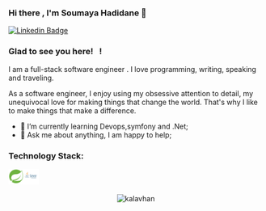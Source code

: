### Hi there , I'm Soumaya Hadidane 👋

<!--
**soumaya871/soumaya871** is a ✨ _special_ ✨ repository because its `README.md` (this file) appears on your GitHub profile.

Here are some ideas to get you started:

- 🔭 I’m currently working on ...
- 🌱 I’m currently learning ...
- 👯 I’m looking to collaborate on ...
- 🤔 I’m looking for help with ...
- 💬 Ask me about ...
- 📫 How to reach me: ...
- 😄 Pronouns: ...
- ⚡ Fun fact: ...
-->

[![Linkedin Badge](https://img.shields.io/badge/-LinkedIn-0e76a8?style=flat-square&logo=Linkedin&logoColor=white)](https://linkedin.com/in/soumayahadidane)


### Glad to see you here! &nbsp; !

I am a full-stack software engineer . I love programming, writing, speaking and traveling.

As a software engineer, I enjoy using my obsessive attention to detail, my unequivocal love for making things that change the world. That's why I like to make things that make a difference.
- 🚀 I’m currently learning Devops,symfony and .Net;
- 💬 Ask me about anything, I am happy to help;
### Technology Stack:
<img align="left" alt="Spring Boot" width="30px" src="https://raw.githubusercontent.com/github/explore/80688e429a7d4ef2fca1e82350fe8e3517d3494d/topics/spring-boot/spring-boot.png" />
<img align="left" alt="Java" width="30px" src="https://raw.githubusercontent.com/github/explore/80688e429a7d4ef2fca1e82350fe8e3517d3494d/topics/java/java.png" />

<br />
<br />


<p align="center"><img align="center" src="https://github-readme-stats.vercel.app/api?username=kalavhan&theme=tokyonight&show_icons=true" alt="kalavhan" /></p>



